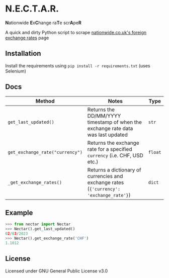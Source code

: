 # N.E.C.T.A.R.
**N**ationwide **E**x**C**hange ra**T**e scr**A**pe**R**

A quick and dirty Python script to scrape [nationwide.co.uk's foreign exchange rates](https://www.nationwide.co.uk/help/payments/foreign-exchange-rates/) page

## Installation
Install the requirements using `pip install -r requirements.txt` (uses Selenium)

## Docs

|           Method |    Notes | Type |
| ---------------- | ---------- | ---- |
| `get_last_updated()` | Returns the DD/MM/YYYY timestamp of when the exchange rate data was last updated | `str` |
| `get_exchange_rate("currency")` | Returns the exchange rate for a specified `currency` (i.e. CHF, USD etc.) | `float` |
| `_get_exchange_rates()` | Returns a dictionary of currencies and exchange rates (`{'currency': 'exchange_rate'}`) | `dict` |

## Example
```python
>>> from nectar import Nectar
>>> Nectar().get_last_updated()
02/03/2023
>>> Nectar().get_exchange_rate('CHF')
1.1012
```

## License
Licensed under GNU General Public License v3.0
